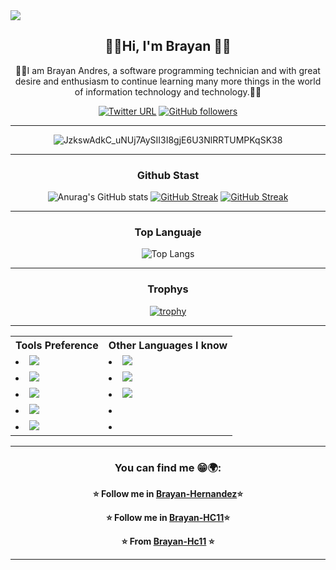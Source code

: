 <img src="https://komarev.com/ghpvc/?username=Brayan-Hc11&color=blue">
<div align="center">
  <h2> 🎸🎶Hi, I'm Brayan 🤟🏴</h2>

🧙‍♂️I am Brayan Andres, a software programming technician and with great desire and enthusiasm to continue learning many more things in the world of information technology and technology.👋👊
  
  [![Twitter URL](https://img.shields.io/twitter/url?color=blue&label=twitter&logo=twitter&url=https%3A%2F%2Ftwitter.com%2FBrayan_HC11)](https://twitter.com/Brayan_HC11?tab=followers)
[![GitHub followers](https://img.shields.io/github/followers/Brayan-Hc11.svg?style=social&label=Follow)](https://github.com/Brayan-Hc11?tab=followers)

---

![JzkswAdkC_uNUj7AySII3I8gjE6U3NlRRTUMPKqSK38](https://user-images.githubusercontent.com/118775234/208208524-a67a73d2-8cb4-49a2-9887-b3308eec045f.gif)

---
###     Github Stast
  ![Anurag's GitHub stats](https://github-readme-stats.vercel.app/api?username=Brayan-Hc11&show_icons=true&theme=radical)
  [![GitHub Streak](http://github-readme-streak-stats.herokuapp.com?user=Brayan-Hc11&theme=radical&hide_border=verdadero&border_radius=4.4&mode=weekly)](https://git.io/streak-stats)
  [![GitHub Streak](https://streak-stats.demolab.com/?user=Brayan-Hc11)](https://git.io/streak-stats)

---
###   Top Languaje 
<!--![Top Langs](https://github-readme-stats.vercel.app/api/top-langs/?username=Brayan-Hc11&layout=compact&show_icons=true&theme=radical)-->
![Top Langs](https://github-readme-stats.vercel.app/api/top-langs/?username=Brayan-Hc11&langs_count=8&show_icons=true&theme=radical)

---
### Trophys
  [![trophy](https://github-profile-trophy.vercel.app/?username=Brayan-Hc11&theme=matrix)](https://github.com/ryo-ma/github-profile-trophy)
  
---
<table>  
  <!--Fila 1-->
    <tr>
      <th>Tools Preference</th>
      <th>Other Languages I know</th>
    </tr>
  <!--Fila 2-->
    <tr>
       <td><li><img src="http://img.shields.io/badge/-Git-F1502F?style=flat&logo=git&logoColor=FFFFFF"></li></td>
       <td><li><img src = "https://img.shields.io/badge/-HTML5-E34F26?style=flat&logo=html5&logoColor=white"></li></td>
    </tr>
  <!--Fila 3-->
    <tr>
       <td><li><img src="https://img.shields.io/badge/-React-000000?style=flat&logo=react&logoColor=00c8ff"></li></td>
       <td><li><img src="https://img.shields.io/badge/-Python-black?style=flat&logo=python&logoColor=white"></li></td>
    </tr>
    <!--Fila 4-->
    <tr>
       <td><li><img src="http://img.shields.io/badge/-Github-000000?style=flat&logo=github&logoColor=FFFFFF"></li></td>
       <td><li><img src="https://img.shields.io/badge/-JavaScript-eed718?style=flat&logo=javascript&logoColor=ffffff"></li></li></td>
    </tr>
    <!--Fila 5-->
    <tr>
       <td><li><img src="https://img.shields.io/badge/-MySQL-F29111?style=flat&logo=mysql&logoColor=FFFFFF"></li></td>
       <td><li>                  </li></td>
    </tr>
    <!--Fila 6-->
    <tr>
       <td><li><img src="http://img.shields.io/badge/-VS%20Code-007ACC?style=flat&logo=visual%20studio%20code&logoColor=white"></li></td>
       <td><li></li>              </li></td>
    </tr>               
</table>

---
###     You can find me  😁🌍:

**⭐️ Follow me in [Brayan-Hernandez](https://www.facebook.com/profile.php?id=100028934001640)⭐️**

**⭐️ Follow me in [Brayan-HC11](https://twitter.com/Brayan_HC11)⭐️**

**⭐️ From [Brayan-Hc11](https://github.com/Brayan-Hc11) ⭐️**

---
</div>
